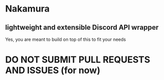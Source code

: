 # Nakamura
## lightweight and extensible Discord API wrapper

Yes, you are meant to build on top of this to fit your needs

# DO NOT SUBMIT PULL REQUESTS AND ISSUES (for now)